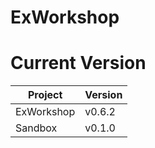 # ExWorkshop

# Current Version
| Project    | Version |
|------------|---------|
| ExWorkshop | v0.6.2  |
| Sandbox    | v0.1.0  |
